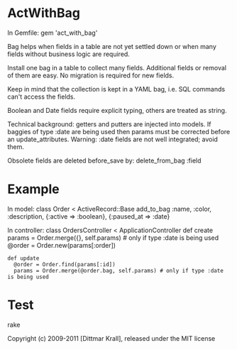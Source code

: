 ActWithBag
==========

In Gemfile:
  gem 'act_with_bag'

Bag helps when fields in a table are not yet settled down
or when many fields without business logic are required.

Install one bag in a table to collect many fields.
Additional fields or removal of them are easy.
No migration is required for new fields.

Keep in mind that the collection is kept in a YAML bag, i.e.
SQL commands can't access the fields.

Boolean and Date fields require explicit typing, others are
treated as string.

Technical background: getters and putters are injected into models.
If baggies of type :date are being used then
params must be corrected before an update_attributes.
Warning: :date fields are not well integrated; avoid them.

Obsolete fields are deleted before_save by:
  delete_from_bag :field


Example
=======

In model:
  class Order < ActiveRecord::Base
    add_to_bag :name, :color, :description,
	{:active => :boolean},
	{:paused_at => :date}

In controller:
  class OrdersController < ApplicationController
    def create
      params = Order.merge({}, self.params)   # only if type :date is being used
      @order = Order.new(params[:order])

    def update
      @order = Order.find(params[:id])
      params = Order.merge(@order.bag, self.params) # only if type :date is being used

Test
====

rake


Copyright (c) 2009-2011 [Dittmar Krall], released under the MIT license
